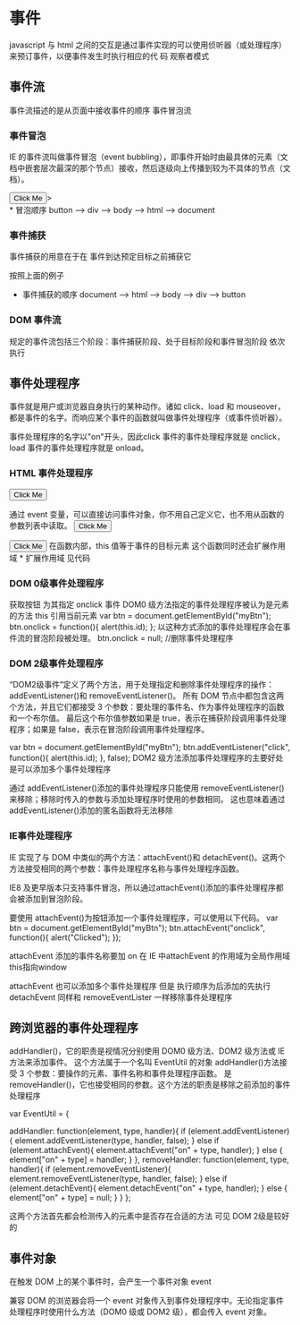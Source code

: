 # 事件
javascript 与 html 之间的交互是通过事件实现的可以使用侦听器（或处理程序）来预订事件，以便事件发生时执行相应的代
码    观察者模式
## 事件流
事件流描述的是从页面中接收事件的顺序  事件冒泡流
### 事件冒泡
IE 的事件流叫做事件冒泡（event bubbling），即事件开始时由最具体的元素（文档中嵌套层次最深的那个节点）接收，然后逐级向上传播到较为不具体的节点（文档）。

<!DOCTYPE html> 
<html> 
<head> 
 <title>Event Bubbling Example</title> 
</head> 
<body> 
 <div id="myDiv">
 <button>Click Me</button>>
 </div> 
</body> 
</html>
 * 冒泡顺序
 button --> div --> body --> html --> document
 
### 事件捕获
事件捕获的用意在于在 事件到达预定目标之前捕获它

按照上面的例子 
* 事件捕获的顺序
document --> html --> body --> div --> button  

### DOM 事件流
规定的事件流包括三个阶段：事件捕获阶段、处于目标阶段和事件冒泡阶段
依次执行 

## 事件处理程序
事件就是用户或浏览器自身执行的某种动作。诸如 click、load 和 mouseover，都是事件的名字。而响应某个事件的函数就叫做事件处理程序（或事件侦听器）。

事件处理程序的名字以"on"开头，因此click 事件的事件处理程序就是 onclick，load 事件的事件处理程序就是 onload。
 
### HTML 事件处理程序
 
<input type="button" value="Click Me" onclick="alert('Clicked')" />

通过 event 变量，可以直接访问事件对象，你不用自己定义它，也不用从函数的参数列表中读取。
<input type="button" value="Click Me" onclick="alert(event.type)">

<input type="button" value="Click Me" onclick="alert(this.value)"> 
 在函数内部，this 值等于事件的目标元素
 这个函数同时还会扩展作用域
* 扩展作用域 见代码

### DOM 0级事件处理程序
获取按钮 为其指定 onclick 事件 DOM0 级方法指定的事件处理程序被认为是元素的方法 this 引用当前元素
var btn = document.getElementById("myBtn"); 
btn.onclick = function(){ 
alert(this.id); 
};
以这种方式添加的事件处理程序会在事件流的冒泡阶段被处理。
btn.onclick = null; //删除事件处理程序
### DOM 2级事件处理程序

“DOM2级事件”定义了两个方法，用于处理指定和删除事件处理程序的操作：addEventListener()和 removeEventListener()。
所有 DOM 节点中都包含这两个方法，并且它们都接受 3 个参数：要处理的事件名、作为事件处理程序的函数和一个布尔值。
最后这个布尔值参数如果是 true，表示在捕获阶段调用事件处理程序；如果是 false，表示在冒泡阶段调用事件处理程序。

var btn = document.getElementById("myBtn"); 
btn.addEventListener("click", function(){ 
 alert(this.id); 
}, false);
DOM2 级方法添加事件处理程序的主要好处是可以添加多个事件处理程序

通过 addEventListener()添加的事件处理程序只能使用 removeEventListener()来移除；移除时传入的参数与添加处理程序时使用的参数相同。
这也意味着通过 addEventListener()添加的匿名函数将无法移除  
  
### IE事件处理程序

IE 实现了与 DOM 中类似的两个方法：attachEvent()和 detachEvent()。这两个方法接受相同的两个参数：事件处理程序名称与事件处理程序函数。

IE8 及更早版本只支持事件冒泡，所以通过attachEvent()添加的事件处理程序都会被添加到冒泡阶段。
  
要使用 attachEvent()为按钮添加一个事件处理程序，可以使用以下代码。
var btn = document.getElementById("myBtn"); 
btn.attachEvent("onclick", function(){ 
alert("Clicked"); 
});

attachEvent 添加的事件名称要加 on
在 IE 中attachEvent 的作用域为全局作用域 this指向window
 
attachEvent 也可以添加多个事件处理程序 但是 执行顺序为后添加的先执行
detachEvent 同样和 removeEventLister 一样移除事件处理程序  

## 跨浏览器的事件处理程序

addHandler()，它的职责是视情况分别使用 DOM0 级方法、DOM2 级方法或 IE 方法来添加事件。 
这个方法属于一个名叫 EventUtil 的对象
addHandler()方法接受 3 个参数：要操作的元素、事件名称和事件处理程序函数。 
是 removeHandler()，它也接受相同的参数。这个方法的职责是移除之前添加的事件处理程序

var EventUtil = { 
 
 addHandler: function(element, type, handler){ 
 if (element.addEventListener){ 
 element.addEventListener(type, handler, false); 
 } else if (element.attachEvent){ 
 element.attachEvent("on" + type, handler); 
 } else { 
 element["on" + type] = handler; 
 } 
 }, 
 removeHandler: function(element, type, handler){ 
 if (element.removeEventListener){ 
 element.removeEventListener(type, handler, false); 
 } else if (element.detachEvent){ 
 element.detachEvent("on" + type, handler); 
 } else { 
 element["on" + type] = null; 
 } 
 } 
}; 
 
这两个方法首先都会检测传入的元素中是否存在合适的方法 可见 DOM 2级是较好的
 
## 事件对象 
在触发 DOM 上的某个事件时，会产生一个事件对象 event

兼容 DOM 的浏览器会将一个 event 对象传入到事件处理程序中。无论指定事件处理程序时使用什么方法（DOM0 级或 DOM2 级），都会传入 event 对象。 
 
 
 
 
 
 
 
 
 